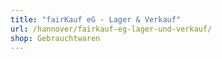 ```yaml
---
title: "fairKauf eG - Lager & Verkauf"
url: /hannover/fairkauf-eg-lager-und-verkauf/
shop: Gebrauchtwaren
---
```

